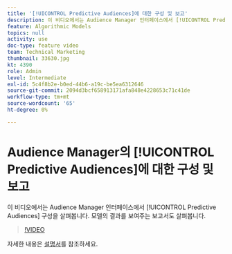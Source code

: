 ```yaml
---
title: '[!UICONTROL Predictive Audiences]에 대한 구성 및 보고'
description: 이 비디오에서는 Audience Manager 인터페이스에서 [!UICONTROL Predictive Audiences] 구성을 살펴봅니다. 모델의 결과를 보여 주는 보고서를 참조하십시오.
feature: Algorithmic Models
topics: null
activity: use
doc-type: feature video
team: Technical Marketing
thumbnail: 33630.jpg
kt: 4390
role: Admin
level: Intermediate
exl-id: 5c4f8b2e-b0ed-44b6-a19c-be5ea6312646
source-git-commit: 2094d3bcf658913171afa848e4228653c71c41de
workflow-type: tm+mt
source-wordcount: '65'
ht-degree: 0%

---
```


# Audience Manager의 [!UICONTROL Predictive Audiences]에 대한 구성 및 보고

이 비디오에서는 Audience Manager 인터페이스에서 [!UICONTROL Predictive Audiences] 구성을 살펴봅니다. 모델의 결과를 보여주는 보고서도 살펴봅니다.

>[!VIDEO](https://video.tv.adobe.com/v/36939/?quality=12&captions=kor)

자세한 내용은 [설명서](https://experienceleague.adobe.com/docs/audience-manager/user-guide/features/algorithmic-models/predictive-audiences/predictive-audiences.html?lang=ko)를 참조하세요.
